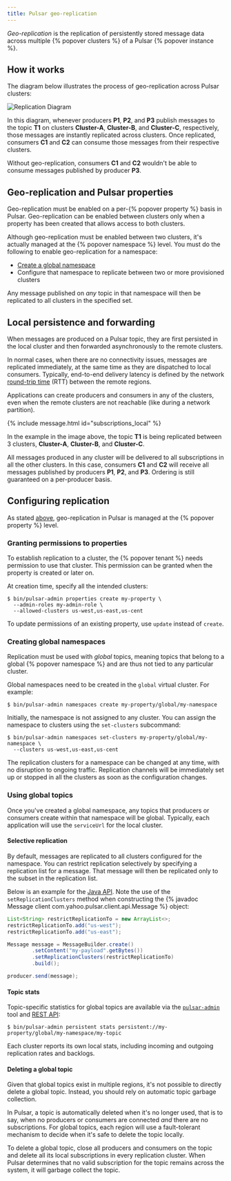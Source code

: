 ```yaml
---
title: Pulsar geo-replication
---
```


*Geo-replication* is the replication of persistently stored message data across multiple {% popover clusters %} of a Pulsar {% popover instance %}.

## How it works

The diagram below illustrates the process of geo-replication across Pulsar clusters:

![Replication Diagram](/img/GeoReplication.png)

In this diagram, whenever producers **P1**, **P2**, and **P3** publish messages to the topic **T1** on clusters **Cluster-A**, **Cluster-B**, and **Cluster-C**, respectively, those messages are instantly replicated across clusters. Once replicated, consumers **C1** and **C2** can consume those messages from their respective clusters.

Without geo-replication, consumers **C1** and **C2** wouldn't be able to consume messages published by producer **P3**.

## Geo-replication and Pulsar properties

Geo-replication must be enabled on a per-{% popover property %} basis in Pulsar. Geo-replication can be enabled between clusters only when a property has been created that allows access to both clusters.

Although geo-replication must be enabled between two clusters, it's actually managed at the {% popover namespace %} level. You must do the following to enable geo-replication for a namespace:

* [Create a global namespace](#creating-a-global-namespace)
* Configure that namespace to replicate between two or more provisioned clusters

Any message published on *any* topic in that namespace will then be replicated to all clusters in the specified set.

## Local persistence and forwarding

When messages are produced on a Pulsar topic, they are first persisted in the local cluster and then forwarded asynchronously to the remote clusters.

In normal cases, when there are no connectivity issues, messages are replicated immediately, at the same time as they are dispatched to local consumers. Typically, end-to-end delivery latency is defined by the network [round-trip time](https://en.wikipedia.org/wiki/Round-trip_delay_time) (RTT) between the remote regions.

Applications can create producers and consumers in any of the clusters, even when the remote clusters are not reachable (like during a network partition).

{% include message.html id="subscriptions_local" %}

In the example in the image above, the topic **T1** is being replicated between 3 clusters, **Cluster-A**, **Cluster-B**, and **Cluster-C**.

All messages produced in any cluster will be delivered to all subscriptions in all the other clusters. In this case, consumers **C1** and **C2** will receive all messages published by producers **P1**, **P2**, and **P3**. Ordering is still guaranteed on a per-producer basis.

## Configuring replication

As stated [above](#geo-replication-and-pulsar-properties), geo-replication in Pulsar is managed at the {% popover property %} level.

### Granting permissions to properties

To establish replication to a cluster, the {% popover tenant %} needs permission to use that cluster. This permission can be granted when the property is created or later on.

At creation time, specify all the intended clusters:

```shell
$ bin/pulsar-admin properties create my-property \
  --admin-roles my-admin-role \
  --allowed-clusters us-west,us-east,us-cent
```

To update permissions of an existing property, use `update` instead of `create`.

### Creating global namespaces

Replication must be used with *global* topics, meaning topics that belong to a global {% popover namespace %} and are thus not tied to any particular cluster.

Global namespaces need to be created in the `global` virtual cluster. For example:

```shell
$ bin/pulsar-admin namespaces create my-property/global/my-namespace
```

Initially, the namespace is not assigned to any cluster. You can assign the namespace to clusters using the `set-clusters` subcommand:

```shell
$ bin/pulsar-admin namespaces set-clusters my-property/global/my-namespace \
  --clusters us-west,us-east,us-cent
```

The replication clusters for a namespace can be changed at any time, with no disruption to ongoing traffic. Replication channels will be immediately set up or stopped in all the clusters as soon as the configuration changes.

### Using global topics

Once you've created a global namespace, any topics that producers or consumers create within that namespace will be global. Typically, each application will use the `serviceUrl` for the local cluster.

#### Selective replication

By default, messages are replicated to all clusters configured for the namespace. You can restrict replication selectively by specifying a replication list for a message. That message will then be replicated only to the subset in the replication list.

Below is an example for the [Java API](../../clients/Java). Note the use of the `setReplicationClusters` method when constructing the {% javadoc Message client com.yahoo.pulsar.client.api.Message %} object:

```java
List<String> restrictReplicationTo = new ArrayList<>;
restrictReplicationTo.add("us-west");
restrictReplicationTo.add("us-east");

Message message = MessageBuilder.create()
        .setContent("my-payload".getBytes())
        .setReplicationClusters(restrictReplicationTo)
        .build();

producer.send(message);
```

#### Topic stats

Topic-specific statistics for global topics are available via the [`pulsar-admin`](../../reference/CliTools#pulsar-admin) tool and [REST API](../../reference/RestApi):

```shell
$ bin/pulsar-admin persistent stats persistent://my-property/global/my-namespace/my-topic
```

Each cluster reports its own local stats, including incoming and outgoing replication rates and backlogs.

#### Deleting a global topic

Given that global topics exist in multiple regions, it's not possible to directly delete a global topic. Instead, you should rely on automatic topic garbage collection.

In Pulsar, a topic is automatically deleted when it's no longer used, that is to say, when no producers or consumers are connected *and* there are no subscriptions. For global topics, each region will use a fault-tolerant mechanism to decide when it's safe to delete the topic locally.

To delete a global topic, close all producers and consumers on the topic and delete all its local subscriptions in every replication cluster. When Pulsar determines that no valid subscription for the topic remains across the system, it will garbage collect the topic.
